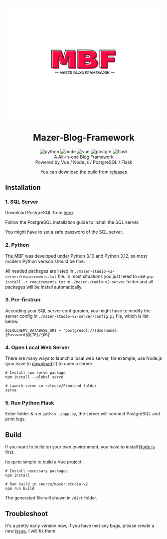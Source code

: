 <div align="center"> 

<svg data-v-0dd9719b="" version="1.0" xmlns="http://www.w3.org/2000/svg" xmlns:xlink="http://www.w3.org/1999/xlink" width="100%" height="100%" viewBox="0 0 340.000000 250.000000" preserveAspectRatio="xMidYMid meet" color-interpolation-filters="sRGB" style="margin: auto;"> <rect data-v-0dd9719b="" x="0" y="0" width="100%" height="100%" fill="#ffffff" fill-opacity="1" class="background"></rect> <g data-v-0dd9719b="" fill="#ff0844" class="basesvg" transform="translate(102.3946967124939,101.27500104904175)"><g fill-rule="" class="tp-name" transform="translate(0,0)"><g transform="scale(1.46)"><g><g><path d="M1.75-0.18L11.58-0.18Q11.58-13.51 11.45-16.98L11.45-16.98Q11.93-15.4 15.88-5.48L15.88-5.48 22.59-5.48Q24.3-10.13 25.23-12.55L25.23-12.55Q26.81-16.89 26.85-17.02L26.85-17.02Q26.67-11.06 26.67-0.18L26.67-0.18 36.46-0.18 36.46-26.1 22.46-26.1Q20.44-19.96 19.26-14.26L19.26-14.26Q19-15.49 18.1-18.75 17.2-22.02 15.84-26.1L15.84-26.1 1.75-26.1 1.75-0.18ZM39.97-26.41L39.97 0.09 54.31 0.09Q60.89 0.09 63.79-0.75L63.79-0.75Q66.64-1.45 68.22-3.25L68.22-3.25Q69.84-5 69.84-7.59L69.84-7.59Q69.84-13.07 62.6-13.78L62.6-13.78Q68.04-15.27 68.04-19.96L68.04-19.96Q68.04-22.9 65.54-24.44L65.54-24.44Q63.17-26.02 58.87-26.28L58.87-26.28 56.99-26.32Q54.71-26.41 53.7-26.41L53.7-26.41 39.97-26.41ZM53.87-16.41L50.93-16.41 50.93-19.92 53.87-19.92Q55.28-19.92 55.8-19.87L55.8-19.87Q57.56-19.61 57.56-18.21L57.56-18.21Q57.56-17.11 56.37-16.63L56.37-16.63Q55.85-16.41 53.87-16.41L53.87-16.41ZM54.49-6.45L50.93-6.45 50.93-10.27 54.75-10.27Q55.98-10.27 57.21-10.09L57.21-10.09Q58.7-9.78 58.7-8.47L58.7-8.47Q58.7-6.98 57.03-6.67L57.03-6.67Q56.68-6.54 56-6.49 55.32-6.45 54.49-6.45L54.49-6.45ZM73.35-0.18L84.1-0.18 84.1-9.61 94.45-9.61 94.45-15.84 84.1-15.84 84.1-19.52 95.86-19.52 95.86-26.15 73.35-26.15 73.35-0.18Z" transform="translate(-1.75, 26.40999984741211)"></path></g><g stroke="#333333" stroke-width="1" stroke-linecap="round" stroke-linejoin="round" paint-order="stroke" data-gra-ignore-stroke="true" fill-opacity="0" transform="translate(-1.5, -1.5)"><path d="M1.75-0.18L11.58-0.18Q11.58-13.51 11.45-16.98L11.45-16.98Q11.93-15.4 15.88-5.48L15.88-5.48 22.59-5.48Q24.3-10.13 25.23-12.55L25.23-12.55Q26.81-16.89 26.85-17.02L26.85-17.02Q26.67-11.06 26.67-0.18L26.67-0.18 36.46-0.18 36.46-26.1 22.46-26.1Q20.44-19.96 19.26-14.26L19.26-14.26Q19-15.49 18.1-18.75 17.2-22.02 15.84-26.1L15.84-26.1 1.75-26.1 1.75-0.18ZM39.97-26.41L39.97 0.09 54.31 0.09Q60.89 0.09 63.79-0.75L63.79-0.75Q66.64-1.45 68.22-3.25L68.22-3.25Q69.84-5 69.84-7.59L69.84-7.59Q69.84-13.07 62.6-13.78L62.6-13.78Q68.04-15.27 68.04-19.96L68.04-19.96Q68.04-22.9 65.54-24.44L65.54-24.44Q63.17-26.02 58.87-26.28L58.87-26.28 56.99-26.32Q54.71-26.41 53.7-26.41L53.7-26.41 39.97-26.41ZM53.87-16.41L50.93-16.41 50.93-19.92 53.87-19.92Q55.28-19.92 55.8-19.87L55.8-19.87Q57.56-19.61 57.56-18.21L57.56-18.21Q57.56-17.11 56.37-16.63L56.37-16.63Q55.85-16.41 53.87-16.41L53.87-16.41ZM54.49-6.45L50.93-6.45 50.93-10.27 54.75-10.27Q55.98-10.27 57.21-10.09L57.21-10.09Q58.7-9.78 58.7-8.47L58.7-8.47Q58.7-6.98 57.03-6.67L57.03-6.67Q56.68-6.54 56-6.49 55.32-6.45 54.49-6.45L54.49-6.45ZM73.35-0.18L84.1-0.18 84.1-9.61 94.45-9.61 94.45-15.84 84.1-15.84 84.1-19.52 95.86-19.52 95.86-26.15 73.35-26.15 73.35-0.18Z" transform="translate(-1.75, 26.40999984741211)"></path></g></g></g></g> <g data-gra="path-slogan" fill-rule="" class="tp-slogan" fill="#0a0619" transform="translate(5,43.880001068115234)"><rect x="0" height="1" y="2.379999876022339" width="7.787300109863281"></rect> <rect height="1" y="2.379999876022339" width="7.787300109863281" x="121.80330657958984"></rect> <g transform="translate(10.787300109863281,0)"><g transform="scale(0.4)"><path d="M1.36 0L3.98 0L3.98-8.96L4.08-8.96L7.84-1.82L9.70-1.82L13.72-8.96L13.82-8.96L13.82 0L16.52 0L16.52-14L13.78-14L8.94-5.06L8.86-5.06L4.06-14L1.36-14ZM26.42-14L23-14L17.98 0L20.90 0L24.62-11.10L24.82-11.10L28.80 0L31.92 0ZM42.62-14L32.82-14L32.82-11.38L42.62-11.38ZM42.08-10L39.08-10L32.42-2.34L32.42 0L42.72 0L42.72-2.64L35.72-2.64ZM57.24 0L59.94 0L59.94-4.94L63.08-4.94L65.70 0L68.74 0L65.48-5.40C67.18-6.24 67.94-8.08 67.94-9.58C67.94-12.40 66.18-14 63.02-14L44.32-14L44.32-11.56L62.72-11.56C64.52-11.56 65.40-10.90 65.40-9.52C65.40-8.04 64.36-7.18 62.74-7.18L57.24-7.18ZM54.68-5.76L54.68-8.24L44.32-8.24L44.32-5.76ZM44.32 0L54.68 0L54.68-2.64L44.32-2.64ZM76.20 0L81.96 0C86.26 0 87.46-1.68 87.46-3.90C87.46-5.94 85.56-7.08 83.28-7.18L83.28-7.28C85.02-7.48 86.22-8.54 86.22-10.42C86.22-12.38 85.32-14 81.42-14L76.20-14ZM78.90-8.18L78.90-11.88L81.12-11.88C82.90-11.88 83.66-11.34 83.66-10.12C83.66-8.68 82.54-8.18 81.02-8.18ZM78.90-2.14L78.90-6.14L81.28-6.14C83.26-6.14 84.60-5.44 84.60-4.04C84.60-2.64 83.58-2.14 81.32-2.14ZM91.84-4.18L91.84-14L89.12-14L89.12-4.18ZM89.12 0L99.30 0L99.30-2.64L89.12-2.64ZM107.14-14.20L107.14-11.64C109.78-11.64 111.78-10.12 111.78-7C111.78-3.88 109.78-2.34 107.14-2.34C104.58-2.34 102.60-3.88 102.60-7C102.60-7 99.88-7 99.88-7C99.88-2.38 103.10 0.20 107.14 0.20C111.28 0.20 114.48-2.18 114.48-7C114.48-11.60 111.28-14.20 107.14-14.20ZM118.64-7C118.64-9.72 120.52-11.82 123.32-11.82C125.46-11.82 126.84-10.82 127.36-9.22L130.22-9.22C129.54-12.72 127.12-14.20 123.30-14.20C118.84-14.20 116.02-11.40 116.02-7ZM123.10 0L127.74-3.34L127.74 0L130.26 0C130.26-0.10 130.26-7.36 130.26-7.46L122.82-7.46L122.82-5.50L126.86-5.50L119.22 0ZM138.64 0L141.38 0L141.38-5.68L148.26-5.68L148.26-8.10L141.38-8.10L141.38-11.38L148.96-11.38L148.96-14L138.64-14ZM150.64 0L153.34 0L153.34-4.94L156.48-4.94L159.10 0L162.14 0L158.88-5.40C160.58-6.24 161.34-8.08 161.34-9.58C161.34-12.40 159.58-14 156.42-14L150.64-14L150.64-11.64L156.12-11.64C157.92-11.64 158.80-10.90 158.80-9.52C158.80-8.04 157.76-7.18 156.14-7.18L150.64-7.18ZM170.80-14L167.38-14L162.36 0L165.28 0L169-11.10L169.20-11.10L173.18 0L176.30 0ZM184.24-1.82L186.10-1.82L190.12-8.96L190.22-8.96L190.22 0L192.92 0L192.92-14L190.18-14L185.34-5.06L185.26-5.06L180.46-14L177.76-14ZM177.76 0L180.38 0L180.38-5.50L177.76-10.42ZM205.82-11.38L205.82-14L195.46-14L195.46-11.38ZM205.82-5.76L205.82-8.24L195.46-8.24L195.46-5.76ZM195.46 0L205.82 0L205.82-2.64L195.46-2.64ZM221.06 0L223.88 0L229.00-14L225.94-14L222.72-3.64L222.58-3.64L219.32-14L216.60-14ZM212.10 0L214.94 0L217.22-7L215.98-10.62L213.80-3.64L213.66-3.64L210.18-14L207.12-14ZM235.92-14.20L235.92-11.64C238.56-11.64 240.56-10.12 240.56-7C240.56-3.88 238.56-2.34 235.92-2.34C233.36-2.34 231.38-3.88 231.38-7C231.38-7 228.66-7 228.66-7C228.66-2.38 231.88 0.20 235.92 0.20C240.06 0.20 243.26-2.18 243.26-7C243.26-11.60 240.06-14.20 235.92-14.20ZM245.36 0L248.06 0L248.06-4.94L251.20-4.94L253.82 0L256.86 0L253.60-5.40C255.30-6.24 256.06-8.08 256.06-9.58C256.06-12.40 254.30-14 251.14-14L245.36-14L245.36-11.64L250.84-11.64C252.64-11.64 253.52-10.90 253.52-9.52C253.52-8.04 252.48-7.18 250.86-7.18L245.36-7.18ZM261.02-14L258.32-14L258.32 0L261.02 0ZM262.96-5.86L267.86 0L271.40 0L264.86-7.76L271.10-14L267.56-14L262.98-9.10Z" transform="translate(-1.36, 14.2)"></path></g></g></g></g><defs v-gra="od"></defs></svg>

# Mazer-Blog-Framework

<img src="https://img.shields.io/badge/Python-3.9+-blue.svg" alt="python">
<img src="https://img.shields.io/badge/Node.js-v20+-rgb(67,141,64).svg" alt="node">
<img src="https://img.shields.io/badge/Vue.js-v3-rgb(53,73,94).svg" alt="vue">
<img src="https://img.shields.io/badge/PostgreSQL-16-rgb(51,103,145).svg" alt="postgre">
<img src="https://img.shields.io/badge/Flask-v3-rgb(58,169,191).svg" alt="flask">

<br>
A All-in-one Blog Framework
<br>
Powered by Vue / Node.js / PostgreSQL / Flask

You can download the build from [releases](https://github.com/Tyuwwe/Mazer-Blog-Framework/releases)


</div>

## Installation

### 1. SQL Server

Download PostgreSQL from [here](https://www.postgresql.org/download/).

Follow the PostgreSQL installation guide to install the SQL server.

You might have to set a safe password of the SQL server.

### 2. Python

The MBF was developed under Python 3.10 and Python 3.12, so most modern Python verison should be fine.

All needed packages are listed in `./mazer-studio-v2-server/requirements.txt` file. In most situations you just need to use `pip install -r requirements.txt` in `./mazer-studio-v2-server` folder and all packages will be install automatically.

### 3. Pre-firstrun

According your SQL server configuraion, you might have to modify the server config in `./mazer-studio-v2-server/config.py` file, which is list below.

```
SQLALCHEMY_DATABASE_URI = 'postgresql://{Username}:{Password}@{IP}/{DB}'
```

### 4. Open Local Web Server

There are many ways to launch a local web server, for example, use Node.js (you have to [download ](https://nodejs.org/)it) to open a server:

```shell
# Install npm serve package
npm install --global serve

# Launch serve in release/Frontend folder
serve
```

### 5. Run Python Flask

Enter folder & run `python ./app.py`, the server will connect PostgreSQL and print logs.

## Build

If you want to build on your own environment, you have to install [Node.js](https://nodejs.org/) first.

Its quite simple to build a Vue project:

```shell
# Install necessary packages
npm install

# Run build in source/mazer-studio-v2
npm run build
```

The generated file will shown in `/dist` folder.

## Troubleshoot

It's a pretty early version now, if you have met any bugs, please create a new [issue](https://github.com/Tyuwwe/Mazer-Blog-Framework/issues), I will fix them.
